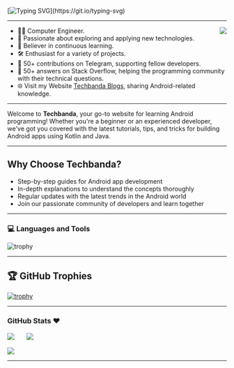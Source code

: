 <!--# नमस्ते (Namaste)🙏, I'm Techbanda!-->
[![Typing SVG](https://readme-typing-svg.demolab.com?font=Rubik+Mono+One&size=40&pause=1000&color=03FA6EFF&center=true&vCenter=true&repeat=false&random=false&width=1024&height=100&lines=%E0%A4%A8%E0%A4%AE%E0%A4%B8%E0%A5%8D%E0%A4%A4%E0%A5%87(Namaste)%F0%9F%99%8F%2C+I'm+Techbanda!)](https://git.io/typing-svg)
<hr>
<img align='right' src="https://i.pinimg.com/originals/e8/f4/53/e8f453469a3ec97ecd354df465d73913.gif">

- 👨‍💻 Computer Engineer.
- 🚀 Passionate about exploring and applying new technologies.
- 📖 Believer in continuous learning.
- 🛠️ Enthusiast for a variety of projects.
- 🤝 50+ contributions on Telegram, supporting fellow developers.
- 💬 50+ answers on Stack Overflow, helping the programming community with their technical questions.
- 🌐 Visit my Website [Techbanda Blogs](https://techbanda.com/blog/), sharing Android-related knowledge.

<hr>
Welcome to <strong>Techbanda</strong>, your go-to website for learning Android programming! Whether you're a beginner or an experienced developer, we've got you covered with the latest tutorials, tips, and tricks for building Android apps using Kotlin and Java.
<hr>

## Why Choose Techbanda?

- Step-by-step guides for Android app development
- In-depth explanations to understand the concepts thoroughly
- Regular updates with the latest trends in the Android world
- Join our passionate community of developers and learn together
<hr>

### 💻 Languages and Tools

![trophy](https://skillicons.dev/icons?i=androidstudio,kotlin,java,materialui,maven,gradle,firebase,sqlite,spring,idea,figma,xd,photoshop,bootstrap,html,css,php,fastapi,postman,mysql,mongodb,react,c,cpp,py,django,aws,gcp,vscode,stackoverflow,dotnet,blender,git,github,cloudflare,linux&perline=18)

<hr>

## 🏆 GitHub Trophies

[![trophy](https://github-profile-trophy.vercel.app/?username=Basudev2806&theme=discord&column=8&margin-w=5&margin-h=5)](https://github.com/Basudev2806/)

<hr>

### GitHub Stats ❤️ 

<div>
   <img align="center" src="http://github-profile-summary-cards.vercel.app/api/cards/stats?username=Basudev2806&theme=nord_dark"/>
  &nbsp; &nbsp; &nbsp;
   <img align="center" src="https://github-readme-stats.vercel.app/api/top-langs/?username=Basudev2806&layout=compact&theme=dark&bg_color=2E3440&text_color=88C0D0&rank_icon=88C0D0"/>
   <br />
   <br />
   <img src="https://github-profile-summary-cards.vercel.app/api/cards/profile-details?username=Basudev2806&theme=nord_dark"/>
</div>

<hr>
